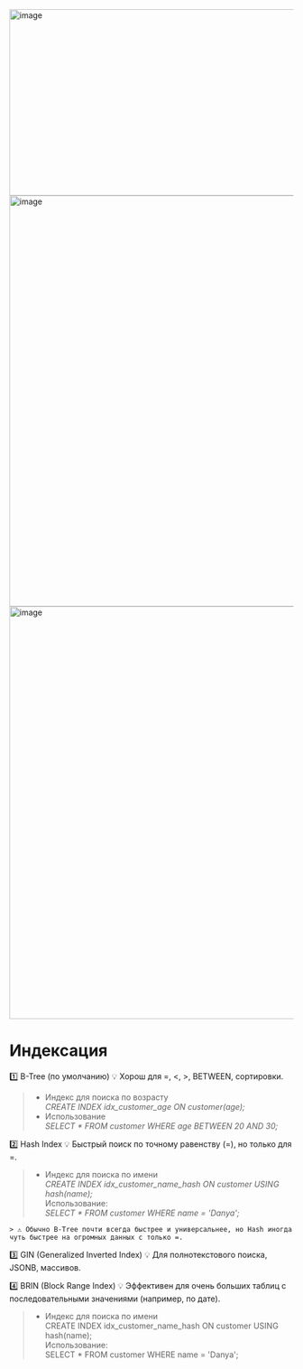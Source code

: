 <img width="1294" height="330" alt="image" src="https://github.com/user-attachments/assets/71c7c157-b5cc-4a20-b38a-4bf3c4af6190" />  
<img width="1111" height="728" alt="image" src="https://github.com/user-attachments/assets/486c8fd7-2643-4385-a824-8e550ab54a6d" />  
<img width="1098" height="731" alt="image" src="https://github.com/user-attachments/assets/575b52d2-edfd-448e-b6b5-95f1c84f5a0e" />  

# Индексация

1️⃣ B-Tree (по умолчанию)
💡 Хорош для =, <, >, BETWEEN, сортировки.  
  > - Индекс для поиска по возрасту   
  > _CREATE INDEX idx_customer_age ON customer(age);_   
  > - Использование  
  > _SELECT * FROM customer WHERE age BETWEEN 20 AND 30;_    

2️⃣ Hash Index
💡 Быстрый поиск по точному равенству (=), но только для =.      
> - Индекс для поиска по имени  
> _CREATE INDEX idx_customer_name_hash ON customer USING hash(name);_    
> Использование:  
> _SELECT * FROM customer WHERE name = 'Danya';_    
  
```
> ⚠️ Обычно B-Tree почти всегда быстрее и универсальнее, но Hash иногда чуть быстрее на огромных данных с только =.
```
3️⃣ GIN (Generalized Inverted Index)
💡 Для полнотекстового поиска, JSONB, массивов.

4️⃣ BRIN (Block Range Index)
💡 Эффективен для очень больших таблиц с последовательными значениями (например, по дате).



> - Индекс для поиска по имени  
> CREATE INDEX idx_customer_name_hash ON customer USING hash(name);  
> Использование:  
> SELECT * FROM customer WHERE name = 'Danya';  
